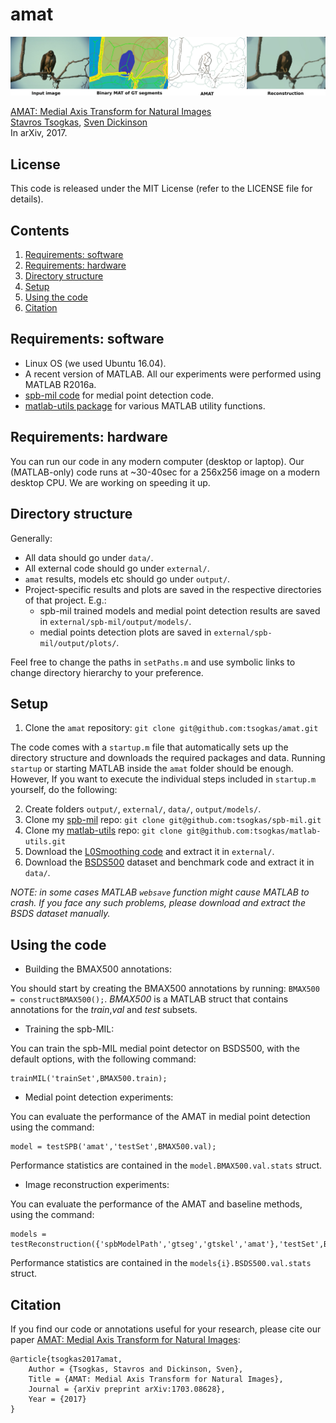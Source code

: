 # amat


<img src="teaser-horizontal.png" width="900px"/>

[AMAT: Medial Axis Transform for Natural Images](https://arxiv.org/abs/1703.08628)  
[Stavros Tsogkas](http://tsogkas.github.io/), [Sven Dickinson](http://www.cs.toronto.edu/~sven/)  
In arXiv, 2017.


## License

This code is released under the MIT License (refer to the LICENSE file for details).

## Contents
1. [Requirements: software](#requirements-software)
2. [Requirements: hardware](#requirements-hardware)
3. [Directory structure](#directory-structure)
4. [Setup](#setup)
5. [Using the code](#using-the-code)
6. [Citation](#citation)

## Requirements: software

* Linux OS (we used Ubuntu 16.04).
* A recent version of MATLAB. All our experiments were performed using MATLAB R2016a.
* [spb-mil code](https://github.com/tsogkas/spb-mil) for medial point detection code. 
* [matlab-utils package](https://github.com/tsogkas/matlab-utils) for various MATLAB utility functions.

## Requirements: hardware

You can run our code in any modern computer (desktop or laptop).
Our (MATLAB-only) code runs at ~30-40sec for a 256x256 image on a modern desktop CPU. We are working on speeding it up.

## Directory structure
Generally:
* All data should go under `data/`.
* All external code should go under `external/`.
* `amat` results, models etc should go under `output/`.
* Project-specific results and plots are saved in the respective directories of that project. E.g.:
  - spb-mil trained models and medial point detection results are saved in `external/spb-mil/output/models/`. 
  - medial points detection plots are saved in `external/spb-mil/output/plots/`.

Feel free to change the paths in `setPaths.m` and use symbolic links to change directory hierarchy to your preference.

## Setup

1. Clone the `amat` repository: `git clone git@github.com:tsogkas/amat.git`

The code comes with a `startup.m` file that automatically sets up the directory structure and downloads the required packages and data.
Running `startup` or starting MATLAB inside the `amat` folder should be enough.
However, If you want to execute the individual steps included in `startup.m` yourself, do the following: 

2. Create folders `output/`, `external/`, `data/`, `output/models/`.
3. Clone my [spb-mil](https://github.com/tsogkas/spb-mil) repo: `git clone git@github.com:tsogkas/spb-mil.git`   
4. Clone my [matlab-utils](https://github.com/tsogkas/matlab-utils) repo: `git clone git@github.com:tsogkas/matlab-utils.git`
5. Download the [L0Smoothing code](http://www.cse.cuhk.edu.hk/leojia/projects/L0smoothing/L0smoothing.zip) and extract it in `external/`.
6. Download the [BSDS500](http://www.eecs.berkeley.edu/Research/Projects/CS/vision/grouping/BSR/BSR_bsds500.tgz) dataset and benchmark code and extract it in `data/`.

*NOTE: in some cases MATLAB `websave` function might cause MATLAB to crash. If you face any such problems, please download and extract the BSDS dataset manually.*

## Using the code

* Building the BMAX500 annotations:

You should start by creating the BMAX500 annotations by running: `BMAX500 = constructBMAX500();`.
*BMAX500* is a MATLAB struct that contains annotations for the *train*,*val* and *test* subsets.

* Training the spb-MIL:

You can train the spb-MIL medial point detector on BSDS500, with the default options, with the following command:

	trainMIL('trainSet',BMAX500.train);

* Medial point detection experiments:

You can evaluate the performance of the AMAT in medial point detection using the command:
	
	model = testSPB('amat','testSet',BMAX500.val);

Performance statistics are contained in the `model.BMAX500.val.stats` struct.

* Image reconstruction experiments:

You can evaluate the performance of the AMAT and baseline methods, using the command:

	models = testReconstruction({'spbModelPath','gtseg','gtskel','amat'},'testSet',BMAX500.val);

Performance statistics are contained in the `models{i}.BSDS500.val.stats` struct.


## Citation 

If you find our code or annotations useful for your research, please cite our paper [AMAT: Medial Axis Transform for Natural Images](https://arxiv.org/abs/1703.08628):

	@article{tsogkas2017amat,
		Author = {Tsogkas, Stavros and Dickinson, Sven},
		Title = {AMAT: Medial Axis Transform for Natural Images},
		Journal = {arXiv preprint arXiv:1703.08628},
		Year = {2017}
	}

  
    



